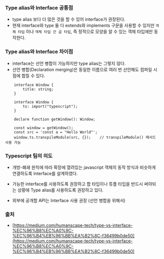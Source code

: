 ### Type alias와 Interface 공통점 

- type alias 보다 더 많은 것을 할 수 있어 interface가 권장된다.
- 현재 interface와 type 둘 다 extends와 implements 구문을 사용할 수 있지만 
`객체 타입` 이나 `객체 타입 간 곱 타입`, 즉 정적으로 모양을 알 수 있는 객체 타입에만 동작한다.

### Type alias와 Interface 차이점

- interface는 선언 병합이 가능하지만 type alias는 그렇지 않다.
- 선언 병합(Declaration merging)은 동일한 이름으로 여러 번 선언해도 컴파일 시점에  합칠 수 있다.


```
    interface Window {
        title: string;
    }

    interface Window {
        ts: import("typescript");
    }

    declare function getWindow(): Window;

    const window = getWindow();
    const src = 'const a = "Hello World"';
    window.ts.transpileModule(src, {});    // transpileModule() 메서드 사용 가능
```

### Typescript 팀의 의도 
- 개방-폐쇄 원칙에 따라 확장에 열려있는 javascript 객체의 동작 방식과 비슷하게 연결하도록 Interface를 설계하였다.

- 가능한 interface를 사용하도록 권장하고 합 타입이나 튜플 타입을 반드시 써야되는 상황에 Type alias를 사용하도록 권장하고 있다.

+ 외부에 공개할 API는 Interface 사용 권장 (선언 병합을 위해서)

### 출처

- [https://medium.com/humanscape-tech/type-vs-interface-%EC%96%B8%EC%A0%9C-%EC%96%B4%EB%96%BB%EA%B2%8C-f36499b0de50](https://medium.com/humanscape-tech/type-vs-interface-%EC%96%B8%EC%A0%9C-%EC%96%B4%EB%96%BB%EA%B2%8C-f36499b0de50)
